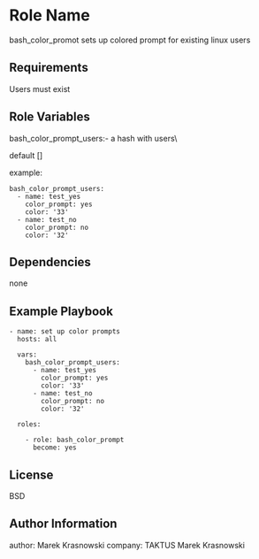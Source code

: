 Role Name
=========

bash_color_promot sets up colored prompt for existing linux users

Requirements
------------

Users must exist

Role Variables
--------------

bash_color_prompt_users:- a hash with users\

default []

example:
```
bash_color_prompt_users:
  - name: test_yes
    color_prompt: yes
    color: '33'
  - name: test_no
    color_prompt: no
    color: '32'
```


Dependencies
------------

none

Example Playbook
----------------
```
- name: set up color prompts
  hosts: all

  vars:
    bash_color_prompt_users:
      - name: test_yes
        color_prompt: yes
        color: '33'
      - name: test_no
        color_prompt: no
        color: '32'

  roles:

    - role: bash_color_prompt
      become: yes
```

License
-------

BSD

Author Information
------------------

author: Marek Krasnowski
company: TAKTUS Marek Krasnowski

